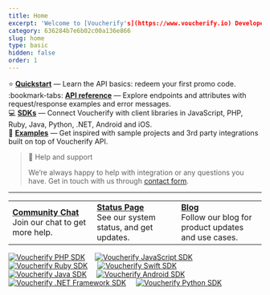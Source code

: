 ```yaml
---
title: Home
excerpt: 'Welcome to [Voucherify's](https://www.voucherify.io) Developer Hub.'
category: 636284b7e6b02c00a136e866
slug: home
type: basic
hidden: false
order: 1
---
```


:star: **[Quickstart](doc:quickstart)** — Learn the API basics: redeem your first promo code.    
:bookmark-tabs: **[API reference](https://docs.voucherify.io/reference)** — Explore endpoints and attributes with request/response examples and error messages.    
:computer: **[SDKs](doc:sdks)** — Connect Voucherify with client libraries in JavaScript, PHP, Ruby, Java, Python, .NET, Android and iOS.    
:rocket: **[Examples](doc:examples)** — Get inspired with sample projects and 3rd party integrations built on top of Voucherify API.

> :blue_book: Help and support
>
> We’re always happy to help with integration or any questions you have. Get in touch with us through [contact form](https://www.voucherify.io/contact-support).

<div>
  <hr>
<table style="border: none;">
  <colgroup>
    <col style="width: 33%" />
    <col style="width: 33%" />
    <col style="width: 33%" />
  </colgroup>
  <tr style="border: none;">
    <td style="border: none;"><a href="https://www.voucherify.io/community"><strong>Community Chat</strong></a><br>Join our chat to get more help.</td>
    <td style="border: none;"><a href="https://status.voucherify.io/"><strong>Status Page</strong></a><br>See our system status, and get updates.</td>
    <td style="border: none;"><a href="https://www.voucherify.io/blog"><strong>Blog</strong></a><br>Follow our blog for product updates and use cases.</td>
  </tr>
</table>
</div>

[![Voucherify PHP SDK](../../svg/php.svg)](https://github.com/rspective/voucherify-php-sdk)&nbsp;&nbsp;&nbsp;&nbsp;
[![Voucherify JavaScript SDK](../../svg/javascript.svg)](https://github.com/rspective/voucherify.js)&nbsp;&nbsp;&nbsp;&nbsp;
[![Voucherify Ruby SDK](../../svg/ruby.svg)](https://github.com/rspective/voucherify-ruby-sdk)&nbsp;&nbsp;&nbsp;&nbsp;
[![Voucherify Swift SDK](../../svg/ios.svg)](https://github.com/voucherifyio/voucherify-ios-sdk)&nbsp;&nbsp;&nbsp;&nbsp;
[![Voucherify Java SDK](../../svg/java.svg)](https://github.com/rspective/voucherify-java-sdk)&nbsp;&nbsp;&nbsp;&nbsp;
[![Voucherify Android SDK](../../svg/android.svg)](https://github.com/rspective/voucherify-android-sdk)&nbsp;&nbsp;&nbsp;&nbsp;
[![Voucherify .NET Framework SDK](../../svg/dotNet.svg)](https://github.com/voucherifyio/voucherify-dotNET-sdk)&nbsp;&nbsp;&nbsp;&nbsp;
[![Voucherify Python SDK](../../svg/python.svg)](https://github.com/voucherifyio/voucherify-python-sdk)